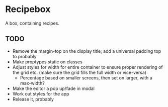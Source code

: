 # Recipebox
A box, containing recipes.

## TODO
* Remove the margin-top on the display title; add a universal padding top to <recipecontainer> probably
* Make proptypes static on classes
* Adjust styles for width for entire container to ensure proper rendering of the grid etc. (make sure the grid fills the full width or vice-versa)
  * Percentage based on smaller screens, then set on larger, with a max-width?
* Make the editor a pop up/fade in modal
* Work out styles for the app
* Release it, probably
